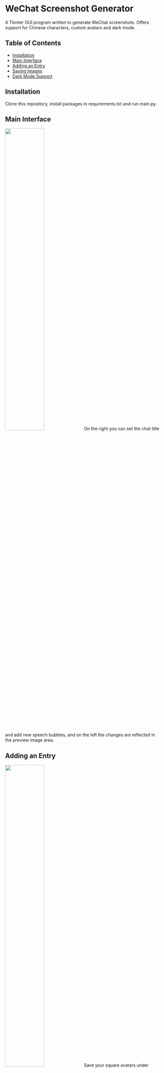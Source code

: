 # WeChat Screenshot Generator
A Tkinter GUI program written to generate WeChat screenshots. Offers support for Chinese characters, custom avatars and dark mode.

## Table of Contents
* [Installation](#installation)
* [Main Interface](#main-interface)
* [Adding an Entry](#adding-an-entry)
* [Saving Images](#saving-images)
* [Dark Mode Support](#dark-mode-support)

## Installation
Clone this repository, install packages in requirements.txt and run main.py.

## Main Interface
<img src="https://user-images.githubusercontent.com/61149391/126955607-5c692940-565f-48a9-8184-dce99399660b.png" width=50% height=50%>
On the right you can set the chat title and add new speech bubbles, and on the left the changes are reflected in the preview image area.

## Adding an Entry
<img src="https://user-images.githubusercontent.com/61149391/126956997-25d2fdfa-3120-4ee5-ad26-4295ab4a068a.png" width=50% height=50%>
Save your square avatars under files\avatars in either .png or .jpg format. You do not need to select an avatar or side if you are adding a time marker.

## Saving Images
<img src="https://user-images.githubusercontent.com/61149391/126956499-00d8a9b4-8e35-41f2-a2cf-98ca538fec82.png" width=50% height=50%>
You can choose to either save the entire screenshot or only the selected speech bubble (or time marker). Outputs will be saved under the "output" folder, which will be automatically created.

## Dark Mode Support
<img src="https://user-images.githubusercontent.com/61149391/126956594-fc48cbe7-1a7b-4cbd-a334-678bbd1a415a.png" width=50% height=50%>
You can toggle between dark & light mode at any time.
